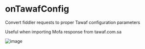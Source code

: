 # onTawafConfig 
Convert fiddler requests to proper Tawaf configuration parameters

Useful when importing Mofa response from tawaf.com.sa

![image](https://user-images.githubusercontent.com/9623964/52182512-c12b1980-27b2-11e9-8d10-270bda2751a1.png)

